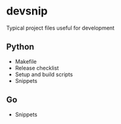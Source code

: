 # devsnip

Typical project files useful for development

## Python

* Makefile
* Release checklist
* Setup and build scripts
* Snippets

## Go

* Snippets
